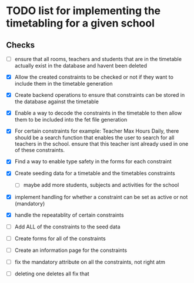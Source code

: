 # TODO list for implementing the timetabling for a given school

## Checks

- [ ] ensure that all rooms, teachers and students that are in the timetable actually exist in the database and havent been deleted
- [x] Allow the created constraints to be checked or not if they want to include them in the timetable generation
- [x] Create backend operations to ensure that constraints can be stored in the database against the timetable
- [x] Enable a way to decode the constraints in the timetable to then allow them to be included into the fet file generation
- [x] For certain constraints for example: Teacher Max Hours Daily, there should be a search function that enables the user to search for all teachers in the school. ensure that this teacher isnt already used in one of these constraints.
- [x] Find a way to enable type safety in the forms for each constraint
- [x] Create seeding data for a timetable and the timetables constraints
  - [ ] maybe add more students, subjects and activities for the school
- [x] implement handling for whether a constraint can be set as active or not (mandatory)
- [x] handle the repeatablity of certain constraints
- [ ] Add ALL of the constraints to the seed data
- [ ] Create forms for all of the constraints
- [ ] Create an information page for the constraints
- [ ] fix the mandatory attribute on all the constraints, not right atm
- [ ] deleting one deletes all fix that

